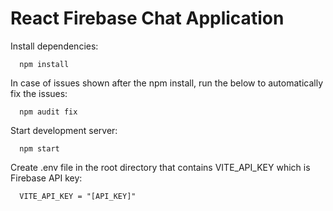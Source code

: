 # React Firebase Chat Application

Install dependencies:
```
  npm install
```
In case of issues shown after the npm install, run the below to automatically fix the issues:
```
  npm audit fix
```
Start development server:
```
  npm start
```
Create .env file in the root directory that contains VITE_API_KEY which is Firebase API key:
```
  VITE_API_KEY = "[API_KEY]"
```

